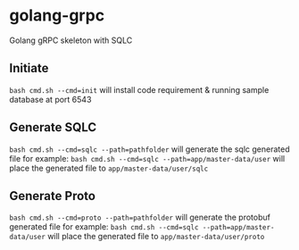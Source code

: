 # golang-grpc
Golang gRPC skeleton with SQLC

## Initiate
`bash cmd.sh --cmd=init`
will install code requirement & running sample database at port 6543

## Generate SQLC
`bash cmd.sh --cmd=sqlc --path=pathfolder`
will generate the sqlc generated file for example:
`bash cmd.sh --cmd=sqlc --path=app/master-data/user` will place the generated file to `app/master-data/user/sqlc`
## Generate Proto
`bash cmd.sh --cmd=proto --path=pathfolder`
will generate the protobuf generated file for example:
`bash cmd.sh --cmd=sqlc --path=app/master-data/user` will place the generated file to `app/master-data/user/proto`